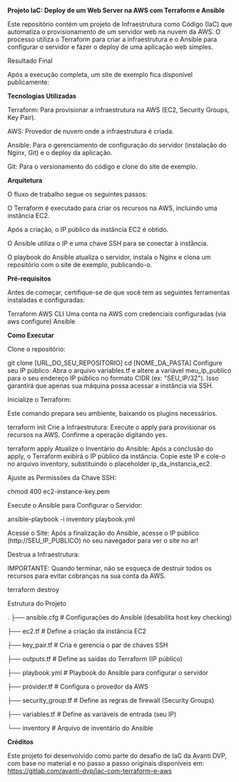 **Projeto IaC: Deploy de um Web Server na AWS com Terraform e Ansible**


Este repositório contém um projeto de Infraestrutura como Código (IaC) que automatiza o provisionamento de um servidor web na nuvem da AWS. O processo utiliza o Terraform para criar a infraestrutura e o Ansible para configurar o servidor e fazer o deploy de uma aplicação web simples.

Resultado Final

Após a execução completa, um site de exemplo fica disponível publicamente:

**Tecnologias Utilizadas**

Terraform: Para provisionar a infraestrutura na AWS (EC2, Security Groups, Key Pair).

AWS: Provedor de nuvem onde a infraestrutura é criada.

Ansible: Para o gerenciamento de configuração do servidor (instalação do Nginx, Git) e o deploy da aplicação.

Git: Para o versionamento do código e clone do site de exemplo.

**Arquitetura**

O fluxo de trabalho segue os seguintes passos:

O Terraform é executado para criar os recursos na AWS, incluindo uma instância EC2.

Após a criação, o IP público da instância EC2 é obtido.

O Ansible utiliza o IP e uma chave SSH para se conectar à instância.

O playbook do Ansible atualiza o servidor, instala o Nginx e clona um repositório com o site de exemplo, publicando-o.

**Pré-requisitos**

Antes de começar, certifique-se de que você tem as seguintes ferramentas instaladas e configuradas:

Terraform
AWS CLI
Uma conta na AWS com credenciais configuradas (via aws configure)
Ansible

**Como Executar**

Clone o repositório:


git clone [URL_DO_SEU_REPOSITORIO]
cd [NOME_DA_PASTA]
Configure seu IP público:
Abra o arquivo variables.tf e altere a variável meu_ip_publico para o seu endereço IP público no formato CIDR (ex: "SEU_IP/32"). Isso garantirá que apenas sua máquina possa acessar a instância via SSH.

Inicialize o Terraform:

Este comando prepara seu ambiente, baixando os plugins necessários.


terraform init
Crie a Infraestrutura:
Execute o apply para provisionar os recursos na AWS. Confirme a operação digitando yes.

terraform apply
Atualize o Inventário do Ansible:
Após a conclusão do apply, o Terraform exibirá o IP público da instância. Copie este IP e cole-o no arquivo inventory, substituindo o placeholder ip_da_instancia_ec2.

Ajuste as Permissões da Chave SSH:

chmod 400 ec2-instance-key.pem


Execute o Ansible para Configurar o Servidor:

ansible-playbook -i inventory playbook.yml

Acesse o Site:
Após a finalização do Ansible, acesse o IP público (http://SEU_IP_PUBLICO) no seu navegador para ver o site no ar!

Destrua a Infraestrutura:

IMPORTANTE: Quando terminar, não se esqueça de destruir todos os recursos para evitar cobranças na sua conta da AWS.


terraform destroy

Estrutura do Projeto

.
├── ansible.cfg             # Configurações do Ansible (desabilita host key checking)

├── ec2.tf                  # Define a criação da instância EC2

├── key_pair.tf             # Cria e gerencia o par de chaves SSH

├── outputs.tf              # Define as saídas do Terraform (IP público)

├── playbook.yml            # Playbook do Ansible para configurar o servidor

├── provider.tf             # Configura o provedor da AWS

├── security_group.tf       # Define as regras de firewall (Security Groups)

├── variables.tf            # Define as variáveis de entrada (seu IP)

└── inventory               # Arquivo de inventário do Ansible

**Créditos**

Este projeto foi desenvolvido como parte do desafio de IaC da Avanti DVP, com base no material e no passo a passo originais disponíveis em:
https://gitlab.com/avanti-dvp/iac-com-terraform-e-aws
